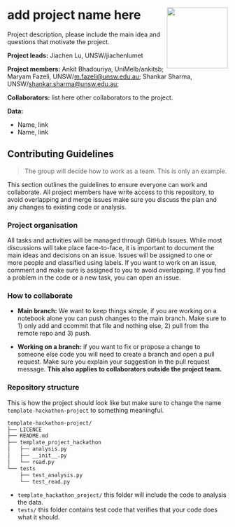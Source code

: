 # add project name here  <img src='https://21centuryweather.org.au/wp-content/uploads/Hackathon-Image-WCRP-Positive-1536x736.jpg' align="right" height="139" />

Project description, please include the main idea and questions that motivate the project.


**Project leads:** Jiachen Lu, UNSW/jiachenlumet

**Project members:** 
		     Ankit Bhadouriya, UniMelb/ankitsb;
		     Maryam Fazeli, UNSW/m.fazeli@unsw.edu.au;
		     Shankar Sharma, UNSW/shankar.sharma@unsw.edu.au;

**Collaborators:** list here other collaborators to the project.

**Data:**
* Name, link
* Name, link

## Contributing Guidelines

> The group will decide how to work as a team. This is only an example. 

This section outlines the guidelines to ensure everyone can work and collaborate. All project members have write access to this repository, to avoid overlapping and merge issues make sure you discuss the plan and any changes to existing code or analysis.

### Project organisation

All tasks and activities will be managed through GitHub Issues. While most discussions will take place face-to-face, it is important to document the main ideas and decisions on an issue. Issues will be assigned to one or more people and classified using labels. If you want to work on an issue, comment and make sure is assigned to you to avoid overlapping. If you find a problem in the code or a new task, you can open an issue. 

### How to collaborate

* **Main branch:** We want to keep things simple, if you are working on a notebook alone you can push changes to the main branch. Make sure to 1) only add and ccommit that file and nothing else, 2) pull from the remote repo and 3) push.

* **Working on a branch:** if you want to fix or propose a change to someone else code you will need to create a branch and open a pull request. Make sure you explain your suggestion in the pull request message. **This also applies to collaborators outside the project team.**

### Repository structure

This is how the project should look like but make sure to change the name `template-hackathon-project` to something meaningful. 

```bash
template-hackathon-project/
├── LICENCE
├── README.md
├── template_project_hackathon
│   ├── analysis.py
│   ├── __init__.py
│   └── read.py
└── tests
    ├── test_analysis.py
    └── test_read.py
```
* `template_hackathon_project/` this folder will include the code to analysis the data.
* `tests/` this folder contains test code that verifies that your code does what it should.

